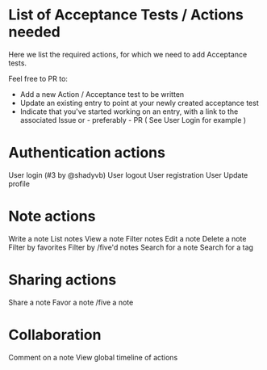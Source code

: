 List of Acceptance Tests / Actions needed
===

Here we list the required actions, for which we need to add Acceptance tests.

Feel free to PR to:
- Add a new Action / Acceptance test to be written
- Update an existing entry to point at your newly created acceptance test
- Indicate that you've started working on an entry, with a link to the associated Issue or - preferably - PR ( See User Login for example )

Authentication actions
==
User login (#3 by @shadyvb)
User logout
User registration
User Update profile

Note actions
==
Write a note
List notes
View a note
Filter notes
Edit a note
Delete a note
Filter by favorites
Filter by /five'd notes
Search for a note
Search for a tag

Sharing actions
==
Share a note
Favor a note
/five a note

Collaboration
==
Comment on a note
View global timeline of actions
